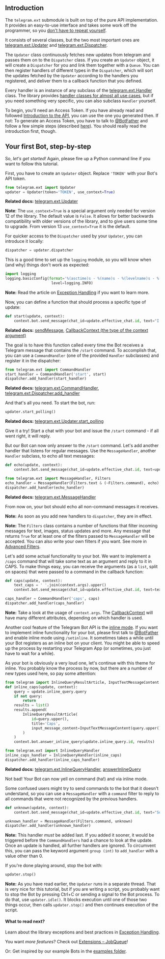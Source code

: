 ## Introduction
The `telegram.ext` submodule is built on top of the pure API implementation. It provides an easy-to-use interface and takes some work off the programmer, so you [don't have to repeat yourself](https://en.wikipedia.org/wiki/Don%27t_repeat_yourself).

It consists of several classes, but the two most important ones are [telegram.ext.Updater](https://python-telegram-bot.readthedocs.io/en/latest/telegram.ext.updater.html#telegram.ext.Updater) and [telegram.ext.Dispatcher](https://python-telegram-bot.readthedocs.io/en/latest/telegram.ext.dispatcher.html#telegram.ext.Dispatcher).

The `Updater` class continuously fetches new updates from telegram and passes them on to the `Dispatcher` class. 
If you create an `Updater` object, it will create a `Dispatcher` for you and link them together with a `Queue`. 
You can then register handlers of different types in the `Dispatcher`, which will sort the updates fetched by the `Updater` according to the handlers you registered, and deliver them to a callback function that you defined.

Every handler is an instance of any subclass of the [telegram.ext.Handler](https://python-telegram-bot.readthedocs.io/en/latest/telegram.ext.handler.html#telegram.ext.Handler) class. The library provides [handler classes for almost all use cases](https://github.com/python-telegram-bot/python-telegram-bot/wiki/Types-of-Handlers), but if you need something very specific, you can also subclass `Handler` yourself.

To begin, you'll need an Access Token. If you have already read and followed [Introduction to the API](https://github.com/python-telegram-bot/python-telegram-bot/wiki/Introduction-to-the-API), you can use the one you generated then. If not: To generate an Access Token, you have to talk to [@BotFather](https://telegram.me/botfather) and follow a few simple steps (described [here](https://core.telegram.org/bots#6-botfather)). You should really read the introduction first, though.


## Your first Bot, step-by-step
So, *let's get started!* Again, please fire up a Python command line if you want to follow this tutorial.

First, you have to create an `Updater` object. Replace `'TOKEN'` with your Bot's API token.

```python
from telegram.ext import Updater
updater = Updater(token='TOKEN', use_context=True)
```
**Related docs:** [telegram.ext.Updater](http://python-telegram-bot.readthedocs.io/en/latest/telegram.ext.updater.html#telegram.ext.updater.Updater)

**Note**: The `use_context=True` is a special argument only needed for version 12 of the library. The default value is `False`. It allows for better backwards compatibility with older versions of the library, and to give users some time to upgrade. From version 13 `use_context=True` it is the default.

For quicker access to the `Dispatcher` used by your `Updater`, you can introduce it locally:

```python
dispatcher = updater.dispatcher
```

This is a good time to set up the `logging` module, so you will know when (and why) things don't work as expected:

```python
import logging
logging.basicConfig(format='%(asctime)s - %(name)s - %(levelname)s - %(message)s',
                     level=logging.INFO)
```

**Note:** Read the article on [Exception Handling](https://github.com/python-telegram-bot/python-telegram-bot/wiki/Exception-Handling) if you want to learn more.

Now, you can define a function that should process a specific type of update:

```python
def start(update, context):
    context.bot.send_message(chat_id=update.effective_chat.id, text="I'm a bot, please talk to me!")
```
**Related docs:** [sendMessage](https://core.telegram.org/bots/api#sendmessage), [CallbackContext (the type of the context argument)](https://python-telegram-bot.readthedocs.io/en/latest/telegram.ext.callbackcontext.html)

The goal is to have this function called every time the Bot receives a Telegram message that contains the `/start` command. To accomplish that, you can use a `CommandHandler` (one of the provided `Handler` subclasses) and register it in the dispatcher:

```python
from telegram.ext import CommandHandler
start_handler = CommandHandler('start', start)
dispatcher.add_handler(start_handler)
```
**Related docs:** [telegram.ext.CommandHandler](http://python-telegram-bot.readthedocs.io/en/latest/telegram.ext.commandhandler.html), [telegram.ext.Dispatcher.add_handler](http://python-telegram-bot.readthedocs.io/en/latest/telegram.ext.dispatcher.html#telegram.ext.dispatcher.Dispatcher.add_handler)

And that's all you need. To start the bot, run:

```python
updater.start_polling()
```
**Related docs:** [telegram.ext.Updater.start_polling](http://python-telegram-bot.readthedocs.io/en/latest/telegram.ext.updater.html#telegram.ext.updater.Updater.start_polling)

Give it a try! Start a chat with your bot and issue the `/start` command - if all went right, it will reply.

But our Bot can now only answer to the `/start` command. Let's add another handler that listens for regular messages. Use the `MessageHandler`, another `Handler` subclass, to echo all text messages:

```python
def echo(update, context):
    context.bot.send_message(chat_id=update.effective_chat.id, text=update.message.text)

from telegram.ext import MessageHandler, Filters
echo_handler = MessageHandler(Filters.text & (~Filters.command), echo)
dispatcher.add_handler(echo_handler)
```
**Related docs:** [telegram.ext.MessageHandler](http://python-telegram-bot.readthedocs.io/en/latest/telegram.ext.messagehandler.html)

From now on, your bot should echo all non-command messages it receives.

**Note:** As soon as you add new handlers to `dispatcher`, they are in effect.

**Note:** The `Filters` class contains a number of functions that filter incoming messages for text, images, status updates and more. Any message that returns `True` for at least one of the filters passed to `MessageHandler` will be accepted. You can also write your own filters if you want. See more in [Advanced Filters](https://github.com/python-telegram-bot/python-telegram-bot/wiki/Extensions-%E2%80%93-Advanced-Filters).

Let's add some actual functionality to your bot. We want to implement a `/caps` command that will take some text as an argument and reply to it in CAPS. To make things easy, you can receive the arguments (as a `list`, split on spaces) that were passed to a command in the callback function:

```python
def caps(update, context):
    text_caps = ' '.join(context.args).upper()
    context.bot.send_message(chat_id=update.effective_chat.id, text=text_caps)

caps_handler = CommandHandler('caps', caps)
dispatcher.add_handler(caps_handler)
```

**Note:** Take a look at the usage of `context.args`. The [CallbackContext](https://python-telegram-bot.readthedocs.io/en/latest/telegram.ext.callbackcontext.html) will have many different attributes, depending on which handler is used.

Another cool feature of the Telegram Bot API is the [inline mode](https://core.telegram.org/bots/inline). If you want to implement inline functionality for your bot, please first talk to [@BotFather](https://telegram.me/botfather) and enable inline mode using `/setinline`. It sometimes takes a while until your Bot registers as an inline bot on your client. You might be able to speed up the process by restarting your Telegram App (or sometimes, you just have to wait for a while).

As your bot is obviously a very loud one, let's continue with this theme for inline. You probably know the process by now, but there are a number of new types used here, so pay some attention:

```python
from telegram import InlineQueryResultArticle, InputTextMessageContent
def inline_caps(update, context):
    query = update.inline_query.query
    if not query:
        return
    results = list()
    results.append(
        InlineQueryResultArticle(
            id=query.upper(),
            title='Caps',
            input_message_content=InputTextMessageContent(query.upper())
        )
    )
    context.bot.answer_inline_query(update.inline_query.id, results)

from telegram.ext import InlineQueryHandler
inline_caps_handler = InlineQueryHandler(inline_caps)
dispatcher.add_handler(inline_caps_handler)
```
**Related docs:** [telegram.ext.InlineQueryHandler](http://python-telegram-bot.readthedocs.io/en/latest/telegram.ext.inlinequeryhandler.html), [answerInlineQuery](https://core.telegram.org/bots/api#answerinlinequery)

Not bad! Your Bot can now yell on command (ha!) and via inline mode. 

Some confused users might try to send commands to the bot that it doesn't understand, so you can use a `MessageHandler` with a `command` filter to reply to all commands that were not recognized by the previous handlers. 

```python
def unknown(update, context):
    context.bot.send_message(chat_id=update.effective_chat.id, text="Sorry, I didn't understand that command.")

unknown_handler = MessageHandler(Filters.command, unknown)
dispatcher.add_handler(unknown_handler)
```

**Note:** This handler *must* be added last. If you added it sooner, it would be triggered before the `CommandHandlers` had a chance to look at the update. Once an update is handled, all further handlers are ignored. To circumvent this, you can pass the keyword argument `group (int)` to `add_handler` with a value other than 0.

If you're done playing around, stop the bot with:

```python
updater.stop()
```

**Note:** As you have read earlier, the `Updater` runs in a separate thread. That is very nice for this tutorial, but if you are writing a script, you probably want to stop the Bot by pressing Ctrl+C or sending a signal to the Bot process. To do that, use `updater.idle()`. It blocks execution until one of those two things occur, then calls `updater.stop()` and then continues execution of the script.

#### What to read next?
Learn about the library exceptions and best practices in [Exception Handling](https://github.com/python-telegram-bot/python-telegram-bot/wiki/Exception-Handling).

You want *more features*? Check out [Extensions – JobQueue](https://github.com/python-telegram-bot/python-telegram-bot/wiki/Extensions-%E2%80%93-JobQueue)!

Or: Get inspired by our example Bots in the [examples folder](https://github.com/python-telegram-bot/python-telegram-bot/tree/master/examples).